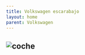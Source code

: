 ```yaml
---
title: Volkswagen escarabajo 
layout: home
parent: Volkswagen
---
```


![coche]([https://erclassics.b-cdn.net/media/catalog/product/cache/2/image/700x/17f82f742ffe127f42dca9de82fb58b1/v/o/volkswagen-t1-1967-v4171-037.jpg](https://i.etsystatic.com/12534072/r/il/24d745/998138270/il_570xN.998138270_s91l.jpg))
----

[^1]: [It can take up to 10 minutes for changes to your site to publish after you push the changes to GitHub](https://docs.github.com/en/pages/setting-up-a-github-pages-site-with-jekyll/creating-a-github-pages-site-with-jekyll#creating-your-site).

[Just the Docs]: https://just-the-docs.github.io/just-the-docs/
[GitHub Pages]: https://docs.github.com/en/pages
[README]: https://github.com/just-the-docs/just-the-docs-template/blob/main/README.md
[Jekyll]: https://jekyllrb.com
[GitHub Pages / Actions workflow]: https://github.blog/changelog/2022-07-27-github-pages-custom-github-actions-workflows-beta/
[use this template]: https://github.com/just-the-docs/just-the-docs-template/generate
